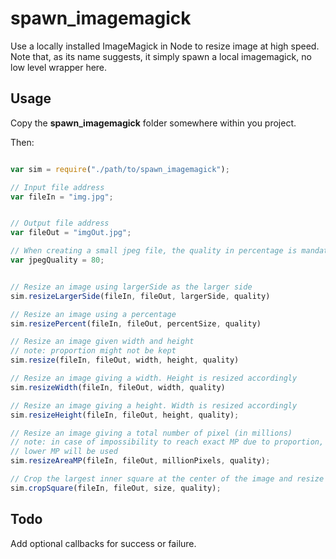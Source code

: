# spawn_imagemagick
Use a locally installed ImageMagick in Node to resize image at high speed.  
Note that, as its name suggests, it simply spawn a local imagemagick, no low level wrapper here.

## Usage

Copy the **spawn_imagemagick** folder somewhere within you project.

Then:  

```js

var sim = require("./path/to/spawn_imagemagick");

// Input file address
var fileIn = "img.jpg";


// Output file address
var fileOut = "imgOut.jpg";

// When creating a small jpeg file, the quality in percentage is mandatory
var jpegQuality = 80;


// Resize an image using largerSide as the larger side
sim.resizeLargerSide(fileIn, fileOut, largerSide, quality)

// Resize an image using a percentage
sim.resizePercent(fileIn, fileOut, percentSize, quality)

// Resize an image given width and height
// note: proportion might not be kept
sim.resize(fileIn, fileOut, width, height, quality)

// Resize an image giving a width. Height is resized accordingly
sim.resizeWidth(fileIn, fileOut, width, quality)

// Resize an image giving a height. Width is resized accordingly
sim.resizeHeight(fileIn, fileOut, height, quality);

// Resize an image giving a total number of pixel (in millions)
// note: in case of impossibility to reach exact MP due to proportion, the first
// lower MP will be used
sim.resizeAreaMP(fileIn, fileOut, millionPixels, quality);

// Crop the largest inner square at the center of the image and resize it
sim.cropSquare(fileIn, fileOut, size, quality);
```

## Todo

Add optional callbacks for success or failure.
